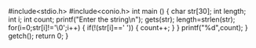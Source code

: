 #include<stdio.h>
#include<conio.h>
int main ()
{
char str[30];
    int length;
    int i;
    int count;
    printf("Enter the string\n");
    gets(str);
    length=strlen(str);
    for(i=0;str[i]!='\0';i++)
    {
        if(!(str[i]==' '))
        {
            count++;
        }
    }
    printf("%d",count);
    }
getch();
return 0;
}
